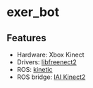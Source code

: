 # exer_bot

## Features
- Hardware: Xbox Kinect
- Drivers: [libfreenect2 ](https://github.com/OpenKinect/libfreenect2)
- ROS: [kinetic ](http://wiki.ros.org/kinetic/Installation/Ubuntu)
- ROS bridge: [IAI Kinect2](https://github.com/code-iai/iai_kinect2)

   

